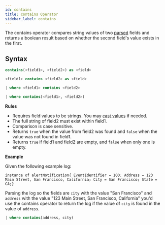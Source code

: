 ```yaml
---
id: contains
title: contains Operator
sidebar_label: contains
---
```




The contains operator compares string values of two <a href="/docs/search/search-query-language/parse-operators">parsed</a> fields and returns a boolean result based on whether the second field's value exists in the first.


## Syntax

```sql
contains(<field1>, <field2>) as <field>
```

```sql
<field1> contains <field2> as <field>
```

```sql
| where <field1> contains <field2>
```

```sql
| where contains(<field1>, <field2>)
```

**Rules**

* Requires field values to be strings. You may [cast values](#casting-data-to-a-number-or-string) if needed.
* The full string of field2 must exist within field1.
* Comparison is case sensitive.
* Returns `true` when the value from field2 was found and `false` when the value was not found in field1.
* Returns `true` if field1 and field2 are empty, and `false` when only one is empty.

**Example**

Given the following example log:

```
instance of alertNotification{ EventIdentifier = 100; Address = 123 Main Street, San Francisco, California; City = San Francisco; State = CA;}
```

Parsing the log so the fields are `city` with the value "San Francisco" and `address` with the value "123 Main Street, San Francisco, California" you'd use the contains operator to return the log if the value of `city` is found in the value of `address`.

```sql
| where contains(address, city)
```
